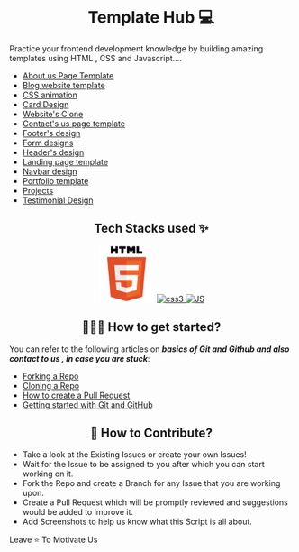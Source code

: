 <h1 align= center> Template Hub 💻</h1>
Practice your frontend development knowledge by building amazing templates using HTML , CSS and Javascript....


- [About us Page Template](https://github.com/Rishikavishnoi/TemplateHub/tree/main/About-page)
- [Blog website template](https://github.com/Rishikavishnoi/TemplateHub/tree/main/Blog-Site)
- [CSS animation](https://github.com/Rishikavishnoi/TemplateHub/tree/main/CSS-Animation)
- [Card Design](https://github.com/Rishikavishnoi/TemplateHub/tree/main/Cards)
- [Website's Clone ](https://github.com/Rishikavishnoi/TemplateHub/tree/main/Clone)
- [Contact's us page template](https://github.com/Rishikavishnoi/TemplateHub/tree/main/Contact%20page)
- [Footer's design](https://github.com/Rishikavishnoi/TemplateHub/tree/main/Footer)
- [Form designs](https://github.com/Rishikavishnoi/TemplateHub/tree/main/Forms)
- [Header's design](https://github.com/Rishikavishnoi/TemplateHub/tree/main/Header)
- [Landing page template](https://github.com/Rishikavishnoi/TemplateHub/tree/main/Landing-Page)
- [Navbar design](https://github.com/Rishikavishnoi/TemplateHub/tree/main/Navbar)
- [Portfolio template](https://github.com/Rishikavishnoi/TemplateHub/tree/main/Portfolio)
- [Projects](https://github.com/Rishikavishnoi/TemplateHub/tree/main/Project)
- [Testimonial Design](https://github.com/Rishikavishnoi/TemplateHub/tree/main/Testimonial)


<h2 align= center> Tech Stacks used ✨ </h2>

<p align="center">
   <a href="https://www.W3schools.com/html/" target="_blank" rel="noreferrer"><img src="https://raw.githubusercontent.com/devicons/devicon/master/icons/html5/html5-original-wordmark.svg" alt="html5" width="100" height="100"/></a>
  <a href="https://www.w3schools.com/css/" target="_blank" rel="noreferrer"> <img src="https://upload.wikimedia.org/wikipedia/commons/thumb/d/d5/CSS3_logo_and_wordmark.svg/1200px-CSS3_logo_and_wordmark.svg.png" alt="css3" width="100" height="100"/> </a> <a href="https://dart.dev" target="_blank" rel="noreferrer"></a>
  <a href="https://developer.mozilla.org/en-US/docs/Web/JavaScript" target="_blank" rel="noreferrer"> <img src="https://cdn.cdnlogo.com/logos/j/69/javascript.svg" alt="JS" width="80" height="80"/></a>
</p>

<h2 align=center> 👨🏻‍💻 How to get started? </h2> 

You can refer to the following articles on **_basics of Git and Github and also contact to us , in case you are stuck_**:

- [Forking a Repo](https://help.github.com/en/github/getting-started-with-github/fork-a-repo)
- [Cloning a Repo](https://help.github.com/en/desktop/contributing-to-projects/creating-a-pull-request)
- [How to create a Pull Request](https://opensource.com/article/19/7/create-pull-request-github)
- [Getting started with Git and GitHub](https://towardsdatascience.com/getting-started-with-git-and-github-6fcd0f2d4ac6)


<h2 align=center> 📝 How to Contribute? </h2>  

- Take a look at the Existing Issues or create your own Issues!
- Wait for the Issue to be assigned to you after which you can start working on it.
- Fork the Repo and create a Branch for any Issue that you are working upon.
- Create a Pull Request which will be promptly reviewed and suggestions would be added to improve it.
- Add Screenshots to help us know what this Script is all about.

Leave ⭐ To Motivate Us 
